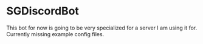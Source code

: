 # SGDiscordBot
This bot for now is going to be very specialized for a server I am using it for. Currently missing example config files.
